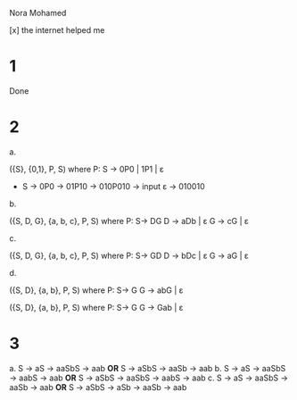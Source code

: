 Nora Mohamed

[x] the internet helped me

# 1
Done

# 2
a.

({S}, {0,1}, P, S) where 
P: S -> 0P0 | 1P1 | ε
* S -> 0P0 -> 01P10 -> 010P010 -> input ε -> 010010


b.

({S, D, G}, {a, b, c}, P, S) where 
P: S-> DG
D -> aDb | ε
G -> cG | ε

c.

({S, D, G}, {a, b, c}, P, S) where 
P: S-> GD
D -> bDc | ε
G -> aG | ε

d.

({S, D}, {a, b}, P, S) where 
P: S-> G
G -> abG | ε

({S, D}, {a, b}, P, S) where 
P: S-> G
G -> Gab | ε

# 3

a. S -> aS -> aaSbS -> aab **OR** S -> aSbS -> aaSb -> aab
b. S -> aS -> aaSbS -> aabS -> aab **OR** S -> aSbS -> aaSbS -> aabS -> aab
c. S -> aS -> aaSbS -> aaSb -> aab **OR** S -> aSbS -> aSb -> aaSb -> aab
